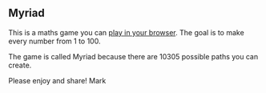 ## Myriad

This is a maths game you can [play in your browser](https://wainwrightmark.github.io/myriad_rust/). 
The goal is to make every number from 1 to 100.

The game is called Myriad because there are 10305 possible paths you can create.

Please enjoy and share! 
Mark
